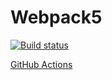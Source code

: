 # Webpack5

[![Build status](https://ci.appveyor.com/api/projects/status/3jykb6apmx7a591g?svg=true)](https://ci.appveyor.com/project/GalinaNetishina/js-forms)

[ GitHub Actions](https://galinanetishina.github.io/js-forms/)
